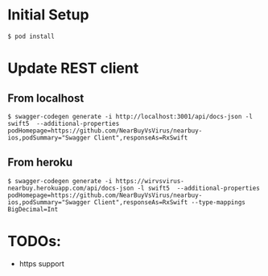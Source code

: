 # Initial Setup

```
$ pod install
```

# Update REST client

## From localhost
```
$ swagger-codegen generate -i http://localhost:3001/api/docs-json -l swift5  --additional-properties podHomepage=https://github.com/NearBuyVsVirus/nearbuy-ios,podSummary="Swagger Client",responseAs=RxSwift
```

## From heroku
```
$ swagger-codegen generate -i https://wirvsvirus-nearbuy.herokuapp.com/api/docs-json -l swift5  --additional-properties podHomepage=https://github.com/NearBuyVsVirus/nearbuy-ios,podSummary="Swagger Client",responseAs=RxSwift --type-mappings BigDecimal=Int
```

# TODOs:

- https support

